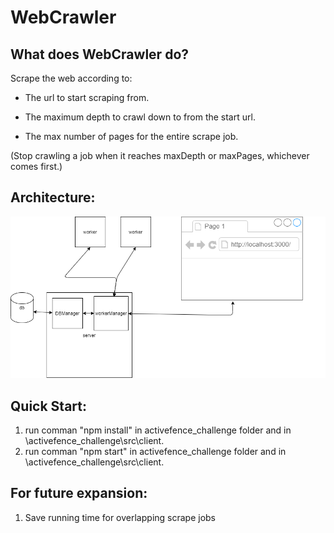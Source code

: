 # WebCrawler
## What does WebCrawler do?
 Scrape the web according to:
  
 * The url to start scraping from.
  
 * The maximum depth to crawl down to from the start url.
  
 * The max number of pages for the entire scrape job.
  
 (Stop crawling a job when it reaches maxDepth or maxPages,
whichever comes first.)
  
## Architecture:
![diagram](Documentation/WebCrawlerDiagram.png)

## Quick Start:

1. run comman "npm install" in activefence_challenge folder and in \activefence_challenge\src\client.
2. run comman "npm start" in activefence_challenge folder and in \activefence_challenge\src\client.

## For future expansion:
1. Save running time for overlapping scrape jobs



